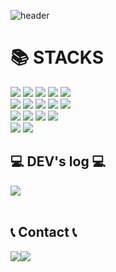 <div align="left">
  
![header](https://capsule-render.vercel.app/api?type=waving&color=timeGradient&text=Welcome%20to%20Yeeun's%20GitHub%20👋&animation=twinkling&fontSize=35&fontAlignY=40&fontAlign=70&height=250)

<div><h1>📚 STACKS</h1></div>


<div style='margin-bottom: "20px"; '> 
  <img src="https://img.shields.io/badge/html5-E34F26?style=for-the-badge&logo=html5&logoColor=white"> 
  <img src="https://img.shields.io/badge/css-1572B6?style=for-the-badge&logo=css3&logoColor=white"> 
  <img src="https://img.shields.io/badge/javascript-F7DF1E?style=for-the-badge&logo=javascript&logoColor=black"> 
  <img src="https://img.shields.io/badge/jquery-0769AD?style=for-the-badge&logo=jquery&logoColor=white">
  <img src="https://img.shields.io/badge/TypeScript-3178C6?style=for-the-badge&logo=jquery&logoColor=white">
  <br>
  
  <img src="https://img.shields.io/badge/next.js-white?style=for-the-badge&logo=react&logoColor=black"> 
  <img src="https://img.shields.io/badge/react-61DAFB?style=for-the-badge&logo=react&logoColor=black"> 
  <img src="https://img.shields.io/badge/vue.js-4FC08D?style=for-the-badge&logo=vue.js&logoColor=white"> 
  <img src="https://img.shields.io/badge/node.js-339933?style=for-the-badge&logo=Node.js&logoColor=white">
  <img src="https://img.shields.io/badge/NestJS-E0234E?style=for-the-badge&logo=Node.js&logoColor=white">
  <br>
  
  <img src="https://img.shields.io/badge/bootstrap-7952B3?style=for-the-badge&logo=bootstrap&logoColor=white">
  <img src="https://img.shields.io/badge/styled-components-DB7093?style=for-the-badge&logo=bootstrap&logoColor=white">
  <img src="https://img.shields.io/badge/Tailwind CSS-06B6D4?style=for-the-badge&logo=bootstrap&logoColor=white">
  <img src="https://img.shields.io/badge/sass-CC6699?style=for-the-badge&logo=bootstrap&logoColor=white">
  <br>
  
  <img src="https://img.shields.io/badge/github-181717?style=for-the-badge&logo=github&logoColor=white">
  <img src="https://img.shields.io/badge/git-F05032?style=for-the-badge&logo=git&logoColor=white">
  <br>
</div>





## 💻 DEV's log 💻
<div style="display:flex; flex-direction:row; margin-bottom: '20px';">
    <a href="https://gda05024.tistory.com">
        <img src="https://img.shields.io/badge/Tistory-000000?style=for-the-badge&logo=Tistory&logoColor=white"> 
    </a>
</div><br>




 
## 📞 Contact 📞
<div style="display:flex; flex-direction:row;">
    <a href="https://www.instagram.com/yenniinnii/">
        <img src="https://img.shields.io/badge/Instagram-E4405F?style=for-the-badge&logo=Instagram&logoColor=white"> 
    </a>
    <a href="mailto:gda05026@gmail.com">
        <img src="https://img.shields.io/badge/Gmail-EA4335?style=for-the-badge&logo=Gmail&logoColor=white"> 
    </a>
</div><br>

